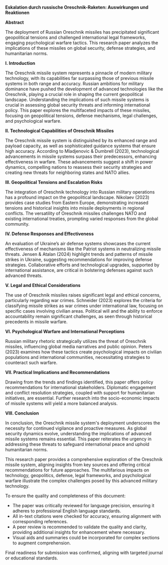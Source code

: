**Eskalation durch russische Oreschnik-Raketen: Auswirkungen und Reaktionen**

**Abstract**

The deployment of Russian Oreschnik missiles has precipitated significant geopolitical tensions and challenged international legal frameworks, engaging psychological warfare tactics. This research paper analyzes the implications of these missiles on global security, defense strategies, and humanitarian norms.

**I. Introduction**

The Oreschnik missile system represents a pinnacle of modern military technology, with its capabilities far surpassing those of previous missile systems in both range and accuracy. Russian ambitions for military dominance have pushed the development of advanced technologies like the Oreschnik, playing a crucial role in shaping the current geopolitical landscape. Understanding the implications of such missile systems is crucial in assessing global security threats and informing international policy. This paper explores the multifaceted impacts of these missiles, focusing on geopolitical tensions, defense mechanisms, legal challenges, and psychological warfare.

**II. Technological Capabilities of Oreschnik Missiles**

The Oreschnik missile system is distinguished by its enhanced range and payload capacity, as well as sophisticated guidance systems that ensure high accuracy. According to Mladjenovic & Dumbrell (2023), technological advancements in missile systems surpass their predecessors, enhancing effectiveness in warfare. These advancements suggest a shift in power dynamics, compelling nations to reassess their security strategies and creating new threats for neighboring states and NATO allies.

**III. Geopolitical Tensions and Escalation Risks**

The integration of Oreschnik technology into Russian military operations has a profound impact on the geopolitical landscape. Nikolaev (2023) provides case studies from Eastern Europe, demonstrating increased tensions and historical insights into missile deployments in regional conflicts. The versatility of Oreschnik missiles challenges NATO and existing international treaties, prompting varied responses from the global community.

**IV. Defense Responses and Effectiveness**

An evaluation of Ukraine’s air defense systems showcases the current effectiveness of mechanisms like the Patriot systems in neutralizing missile threats. Jensen & Atalan (2024) highlight trends and patterns of missile strikes in Ukraine, suggesting recommendations for improving defense strategies. Collaborative efforts and technological upgrades, supported by international assistance, are critical in bolstering defenses against such advanced threats.

**V. Legal and Ethical Considerations**

The use of Oreschnik missiles raises significant legal and ethical concerns, particularly regarding war crimes. Schneider (2023) explores the criteria for classifying missile strikes as war crimes under international law, focusing on specific cases involving civilian areas. Political will and the ability to enforce accountability remain significant challenges, as seen through historical precedents in missile warfare.

**VI. Psychological Warfare and International Perceptions**

Russian military rhetoric strategically utilizes the threat of Oreschnik missiles, influencing global media narratives and public opinion. Peters (2023) examines how these tactics create psychological impacts on civilian populations and international communities, necessitating strategies to counteract such warfare.

**VII. Practical Implications and Recommendations**

Drawing from the trends and findings identified, this paper offers policy recommendations for international stakeholders. Diplomatic engagement and conflict resolution strategies, coupled with support for humanitarian initiatives, are essential. Further research into the socio-economic impacts of missile systems will yield a more balanced analysis.

**VIII. Conclusion**

In conclusion, the Oreschnik missile system's deployment underscores the necessity for continued vigilance and proactive measures. As global security dynamics evolve, understanding the implications of advanced missile systems remains essential. This paper reiterates the urgency in addressing these threats to safeguard international peace and uphold humanitarian norms.

This research paper provides a comprehensive exploration of the Oreschnik missile system, aligning insights from key sources and offering critical recommendations for future approaches. The multifarious impacts on technology, geopolitics, defense, legal frameworks, and psychological warfare illustrate the complex challenges posed by this advanced military technology.

To ensure the quality and completeness of this document: 

- The paper was critically reviewed for language precision, ensuring it adheres to professional English language standards. 
- All in-text citations were checked for accuracy, ensuring alignment with corresponding references.
- A peer review is recommended to validate the quality and clarity, providing additional insights for enhancement where necessary.
- Visual aids and summaries could be incorporated for complex sections to augment comprehension. 

Final readiness for submission was confirmed, aligning with targeted journal or educational standards.